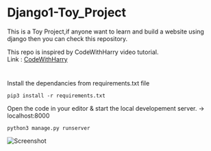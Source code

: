 # Django1-Toy_Project

This is a Toy Project,if anyone want to learn and build a website using django then you can check this repository.

This repo is inspired by CodeWithHarry video tutorial.<br>
Link : <a href = "https://www.youtube.com/watch?v=JxzZxdht-XY&ab_channel=CodeWithHarry">CodeWithHarry</a>
#
<p> Install the dependancies from requirements.txt file </p>

`pip3 install -r requirements.txt`

<p> Open the code in your editor & start the local developement server.  -> localhost:8000 </p>

`python3 manage.py runserver`

![Screenshot]()
